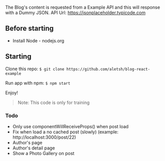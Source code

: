 The Blog's content is requested from a Example API and this will response with a Dummy JSON.
API Url: https://jsonplaceholder.typicode.com

##   Before starting
* Install Node - nodejs.org

## Starting
Clone this repo:
`$ git clone https://github.com/aletsh/blog-react-example `

Run app with npm:
`$ npm start`

Enjoy!

> Note: This code is only for training

### Todo
* Only use componentWillReceiveProps() when post load
* Fix when load a no cached post (slowly) (example: http://localhost:3000/post/22)
* Author's page
* Author's detail page
* Show a Photo Gallery on post

